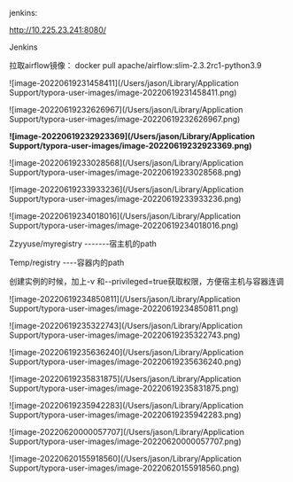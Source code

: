 jenkins: 

http://10.225.23.241:8080/



Jenkins



拉取airflow镜像： docker pull apache/airflow:slim-2.3.2rc1-python3.9



![image-20220619231458411](/Users/jason/Library/Application Support/typora-user-images/image-20220619231458411.png)

![image-20220619232626967](/Users/jason/Library/Application Support/typora-user-images/image-20220619232626967.png)

**![image-20220619232923369](/Users/jason/Library/Application Support/typora-user-images/image-20220619232923369.png)**

![image-20220619233028568](/Users/jason/Library/Application Support/typora-user-images/image-20220619233028568.png)



![image-20220619233933236](/Users/jason/Library/Application Support/typora-user-images/image-20220619233933236.png)





![image-20220619234018016](/Users/jason/Library/Application Support/typora-user-images/image-20220619234018016.png)

Zzyyuse/myregistry -------宿主机的path

Temp/registry	----容器内的path

创建实例的时候，加上-v 和--privileged=true获取权限，方便宿主机与容器连调





![image-20220619234850811](/Users/jason/Library/Application Support/typora-user-images/image-20220619234850811.png)



![image-20220619235322743](/Users/jason/Library/Application Support/typora-user-images/image-20220619235322743.png)

![image-20220619235636240](/Users/jason/Library/Application Support/typora-user-images/image-20220619235636240.png)





![image-20220619235831875](/Users/jason/Library/Application Support/typora-user-images/image-20220619235831875.png)



![image-20220619235942283](/Users/jason/Library/Application Support/typora-user-images/image-20220619235942283.png)





![image-20220620000057707](/Users/jason/Library/Application Support/typora-user-images/image-20220620000057707.png)





![image-20220620155918560](/Users/jason/Library/Application Support/typora-user-images/image-20220620155918560.png)
